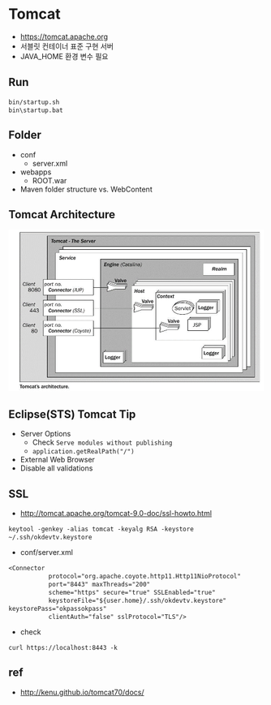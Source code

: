 # Tomcat
* https://tomcat.apache.org
* 서블릿 컨테이너 표준 구현 서버
* JAVA_HOME 환경 변수 필요

## Run
```
bin/startup.sh
bin\startup.bat
```

## Folder
* conf
  * server.xml
* webapps
  * ROOT.war
* Maven folder structure vs. WebContent

## Tomcat Architecture
<img src="images/tomcat-architecture.png" alt="tomcat architecture">

## Eclipse(STS) Tomcat Tip
* Server Options
  * Check `Serve modules without publishing`
  * `application.getRealPath("/")`
* External Web Browser
* Disable all validations

## SSL
* http://tomcat.apache.org/tomcat-9.0-doc/ssl-howto.html
```
keytool -genkey -alias tomcat -keyalg RSA -keystore ~/.ssh/okdevtv.keystore
```

* conf/server.xml
```
<Connector
           protocol="org.apache.coyote.http11.Http11NioProtocol"
           port="8443" maxThreads="200"
           scheme="https" secure="true" SSLEnabled="true"
           keystoreFile="${user.home}/.ssh/okdevtv.keystore" keystorePass="okpassokpass"
           clientAuth="false" sslProtocol="TLS"/>
```

* check
```
curl https://localhost:8443 -k
```

## ref
* http://kenu.github.io/tomcat70/docs/
